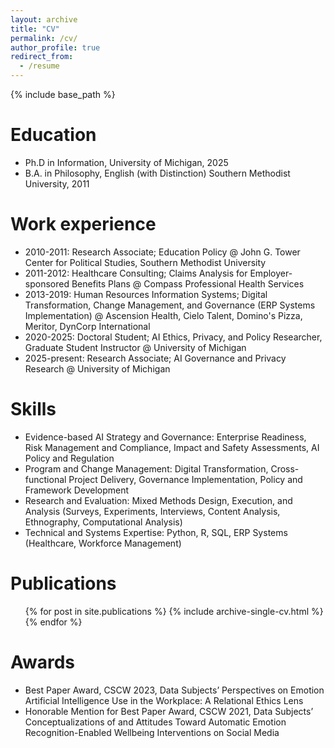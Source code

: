 ```yaml
---
layout: archive
title: "CV"
permalink: /cv/
author_profile: true
redirect_from:
  - /resume
---
```


{% include base_path %}

Education
======
* Ph.D in Information, University of Michigan, 2025
* B.A. in Philosophy, English (with Distinction) Southern Methodist University, 2011

Work experience
======
* 2010-2011: Research Associate; Education Policy @ John G. Tower Center for Political Studies, Southern Methodist University
* 2011-2012: Healthcare Consulting; Claims Analysis for Employer-sponsored Benefits Plans @ Compass Professional Health Services
* 2013-2019: Human Resources Information Systems; Digital Transformation, Change Management, and Governance (ERP Systems Implementation) @ Ascension Health, Cielo Talent, Domino's Pizza, Meritor, DynCorp International
* 2020-2025: Doctoral Student; AI Ethics, Privacy, and Policy Researcher, Graduate Student Instructor @ University of Michigan
* 2025-present: Research Associate; AI Governance and Privacy Research @ University of Michigan

Skills
======
* Evidence-based AI Strategy and Governance: Enterprise Readiness, Risk Management and Compliance, Impact and Safety Assessments, AI Policy and Regulation 
* Program and Change Management: Digital Transformation, Cross-functional Project Delivery, Governance Implementation, Policy and Framework Development
* Research and Evaluation: Mixed Methods Design, Execution, and Analysis (Surveys, Experiments, Interviews, Content Analysis, Ethnography, Computational Analysis) 
* Technical and Systems Expertise: Python, R, SQL, ERP Systems (Healthcare, Workforce Management)

Publications
======
  <ul>{% for post in site.publications %}
    {% include archive-single-cv.html %}
  {% endfor %}</ul>
  

Awards
======
* Best Paper Award, CSCW 2023, Data Subjects’ Perspectives on Emotion Artificial Intelligence Use in the Workplace: A Relational Ethics Lens
* Honorable Mention for Best Paper Award, CSCW 2021, Data Subjects’ Conceptualizations of and Attitudes Toward Automatic Emotion Recognition-Enabled Wellbeing Interventions on Social Media


